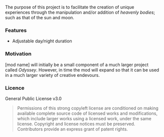 

The purpose of this project is to facilitate the creation of unique experiences through the manipulation and/or addition of 
*heavenly bodies*; such as that of the sun and moon.

### Features

- Adjustable day/night duration

### Motivation

[mod name] will initially be a small component of a much larger project called *Odyssey*. However, in time the mod will expand so that it can be used in a much larger variety of creative endevours. 

### Licence 

General Public License v3.0

> Permissions of this strong copyleft license are conditioned on making available complete source code of licensed works and modifications, which include larger works using a licensed work, under the same license. Copyright and license notices must be preserved. Contributors provide an express grant of patent rights.
